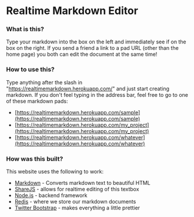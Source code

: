 # Realtime Markdown Editor

### What is this?

Type your markdown into the box on the left and immediately see if on the box on the right. If you send a friend a link to a pad URL (other than the home page) you both can edit the document at the same time!

### How to use this?

Type anything after the slash in "https://realtimemarkdown.herokuapp.com/" and just start creating markdown. If you don't feel typing in the address bar, feel free to go to one of these markdown pads:

-   [https://realtimemarkdown.herokuapp.com/sample](https://realtimemarkdown.herokuapp.com/sample)
-   [https://realtimemarkdown.herokuapp.com/my_project](https://realtimemarkdown.herokuapp.com/my_project)
-   [https://realtimemarkdown.herokuapp.com/whatever](https://realtimemarkdown.herokuapp.com/whatever)

### How was this built?

This website uses the following to work:

-   [Markdown](https://github.com/showdownjs/showdown) - Converts markdown text to beautiful HTML
-   [ShareJS](http://sharejs.org/) - allows for realtime editing of this textbox
-   [Node.js](https://nodejs.org/) - backend framework
-   [Redis](http://redis.io/) - where we store our markdown documents
-   [Twitter Bootstrap](http://getbootstrap.com/) - makes everything a little prettier
